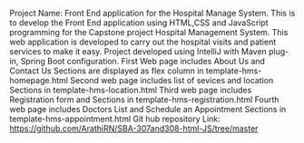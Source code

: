 Project Name: Front End application for the Hospital Manage System. 
This is to develop the Front End application using HTML,CSS and JavaScript programming for the Capstone project Hospital Management System. This web application is developed to carry out the hospital visits and patient services  to make it easy.
Project developed using IntelliJ with Maven plug-in, Spring Boot configuration. 
First Web page includes About Us and Contact Us Sections are displayed as flex column in template-hms-homepage.html
Second web page includes list of sevices and location Sections in template-hms-location.html
Third web page includes Registration form and  Sections in template-hms-registration.html
Fourth web page includes Doctors List and  Schedule an Appointment Sections in template-hms-appointment.html
Git hub repository Link: https://github.com/ArathiRN/SBA-307and308-html-JS/tree/master
